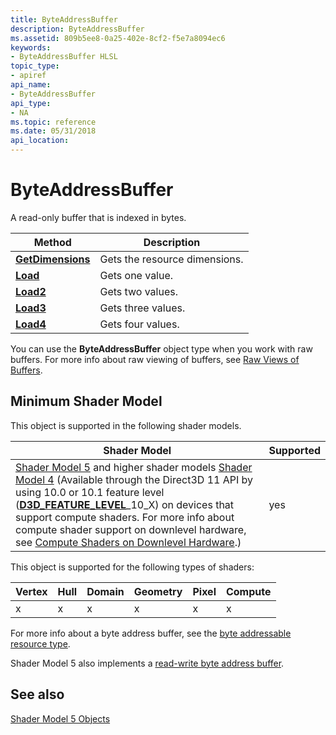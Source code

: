 ```yaml
---
title: ByteAddressBuffer
description: ByteAddressBuffer
ms.assetid: 809b5ee8-0a25-402e-8cf2-f5e7a8094ec6
keywords:
- ByteAddressBuffer HLSL
topic_type:
- apiref
api_name:
- ByteAddressBuffer
api_type:
- NA
ms.topic: reference
ms.date: 05/31/2018
api_location: 
---
```


# ByteAddressBuffer

A read-only buffer that is indexed in bytes.



| Method                                                              | Description                   |
|---------------------------------------------------------------------|-------------------------------|
| [**GetDimensions**](sm5-object-byteaddressbuffer-getdimensions.md) | Gets the resource dimensions. |
| [**Load**](byteaddressbuffer-load.md)                              | Gets one value.               |
| [**Load2**](byteaddressbuffer-load2.md)                            | Gets two values.              |
| [**Load3**](byteaddressbuffer-load3.md)                            | Gets three values.            |
| [**Load4**](byteaddressbuffer-load4.md)                            | Gets four values.             |



 

You can use the **ByteAddressBuffer** object type when you work with raw buffers. For more info about raw viewing of buffers, see [Raw Views of Buffers](/windows/desktop/direct3d11/overviews-direct3d-11-resources-intro).

## Minimum Shader Model

This object is supported in the following shader models.



| Shader Model                                                                                                                                                                                                                                                                                                                                                                                                                                                                                               | Supported |
|------------------------------------------------------------------------------------------------------------------------------------------------------------------------------------------------------------------------------------------------------------------------------------------------------------------------------------------------------------------------------------------------------------------------------------------------------------------------------------------------------------|-----------|
| [Shader Model 5](d3d11-graphics-reference-sm5.md) and higher shader models [Shader Model 4](dx-graphics-hlsl-sm4.md) (Available through the Direct3D 11 API by using 10.0 or 10.1 feature level ([**D3D\_FEATURE\_LEVEL**](/windows/desktop/api/d3dcommon/ne-d3dcommon-d3d_feature_level)\_10\_X) on devices that support compute shaders. For more info about compute shader support on downlevel hardware, see [Compute Shaders on Downlevel Hardware](/windows/desktop/direct3d11/overviews-direct3d-11-devices-downlevel-compute-shaders).)<br/> | yes       |



 

This object is supported for the following types of shaders:



| Vertex | Hull | Domain | Geometry | Pixel | Compute |
|--------|------|--------|----------|-------|---------|
| x      | x    | x      | x        | x     | x       |



 

For more info about a byte address buffer, see the [byte addressable resource type](/windows/desktop/direct3d11/direct3d-11-advanced-stages-cs-resources).

Shader Model 5 also implements a [read-write byte address buffer](sm5-object-rwbyteaddressbuffer.md).

## See also

<dl> <dt>

[Shader Model 5 Objects](d3d11-graphics-reference-sm5-objects.md)
</dt> </dl>

 


